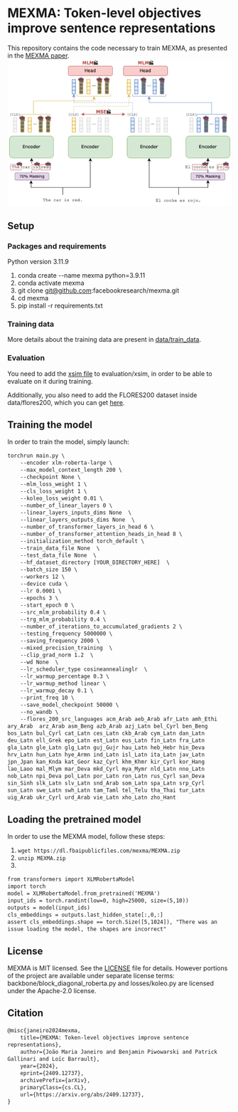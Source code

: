 # MEXMA: Token-level objectives improve sentence representations

This repository contains the code necessary to train MEXMA, as presented in the [MEXMA paper](https://arxiv.org/abs/2409.12737).
![MEMXA architecture](/assets/MEXMA.png)


## Setup
### Packages and requirements
Python version 3.11.9

1) conda create --name mexma python=3.9.11
2) conda activate mexma
3) git clone git@github.com:facebookresearch/mexma.git
4) cd mexma
5) pip install -r requirements.txt

### Training data
More details about the training data are present in [data/train_data](/data/train_data/README.md).

### Evaluation
You need to add the [xsim file](https://github.com/facebookresearch/LASER/blob/main/source/xsim.py) to evaluation/xsim, in order to be able to evaluate on it during training.

Additionally, you also need to add the FLORES200 dataset inside data/flores200, which you can get [here](https://github.com/facebookresearch/flores/blob/main/flores200/README.md#download).

## Training the model
In order to train the model, simply launch:
``` 
torchrun main.py \
    --encoder xlm-roberta-large \
    --max_model_context_length 200 \
    --checkpoint None \
    --mlm_loss_weight 1 \
    --cls_loss_weight 1 \
    --koleo_loss_weight 0.01 \
    --number_of_linear_layers 0 \
    --linear_layers_inputs_dims None  \
    --linear_layers_outputs_dims None  \
    --number_of_transformer_layers_in_head 6 \
    --number_of_transformer_attention_heads_in_head 8 \
    --initialization_method torch_default \
    --train_data_file None  \
    --test_data_file None  \
    --hf_dataset_directory [YOUR_DIRECTORY_HERE]  \
    --batch_size 150 \
    --workers 12 \
    --device cuda \
    --lr 0.0001 \
    --epochs 3 \
    --start_epoch 0 \
    --src_mlm_probability 0.4 \
    --trg_mlm_probability 0.4 \
    --number_of_iterations_to_accumulated_gradients 2 \
    --testing_frequency 5000000 \
    --saving_frequency 2000 \
    --mixed_precision_training  \
    --clip_grad_norm 1.2  \
    --wd None  \
    --lr_scheduler_type cosineannealinglr  \
    --lr_warmup_percentage 0.3 \
    --lr_warmup_method linear \
    --lr_warmup_decay 0.1 \
    --print_freq 10 \
    --save_model_checkpoint 50000 \
    --no_wandb \
    --flores_200_src_languages acm_Arab aeb_Arab afr_Latn amh_Ethi ary_Arab  arz_Arab asm_Beng azb_Arab azj_Latn bel_Cyrl ben_Beng bos_Latn bul_Cyrl cat_Latn ces_Latn ckb_Arab cym_Latn dan_Latn deu_Latn ell_Grek epo_Latn est_Latn eus_Latn fin_Latn fra_Latn gla_Latn gle_Latn glg_Latn guj_Gujr hau_Latn heb_Hebr hin_Deva hrv_Latn hun_Latn hye_Armn ind_Latn isl_Latn ita_Latn jav_Latn jpn_Jpan kan_Knda kat_Geor kaz_Cyrl khm_Khmr kir_Cyrl kor_Hang lao_Laoo mal_Mlym mar_Deva mkd_Cyrl mya_Mymr nld_Latn nno_Latn nob_Latn npi_Deva pol_Latn por_Latn ron_Latn rus_Cyrl san_Deva sin_Sinh slk_Latn slv_Latn snd_Arab som_Latn spa_Latn srp_Cyrl sun_Latn swe_Latn swh_Latn tam_Taml tel_Telu tha_Thai tur_Latn uig_Arab ukr_Cyrl urd_Arab vie_Latn xho_Latn zho_Hant
```

## Loading the pretrained model
In order to use the MEXMA model, follow these steps:
1) ```wget https://dl.fbaipublicfiles.com/mexma/MEXMA.zip```
2) ```unzip MEXMA.zip```
3) 
```
from transformers import XLMRobertaModel
import torch
model = XLMRobertaModel.from_pretrained('MEXMA')
input_ids = torch.randint(low=0, high=25000, size=(5,10))
outputs = model(input_ids)
cls_embeddings = outputs.last_hidden_state[:,0,:]
assert cls_embeddings.shape == torch.Size([5,1024]), "There was an issue loading the model, the shapes are incorrect"
```

## License
MEXMA is MIT licensed. See the [LICENSE](LICENSE) file for details. However portions of the project are available under separate license terms: backbone/block_diagonal_roberta.py and losses/koleo.py are licensed under the Apache-2.0 license.

## Citation
```
@misc{janeiro2024mexma,
    title={MEXMA: Token-level objectives improve sentence representations}, 
    author={João Maria Janeiro and Benjamin Piwowarski and Patrick Gallinari and Loïc Barrault},
    year={2024},
    eprint={2409.12737},
    archivePrefix={arXiv},
    primaryClass={cs.CL},
    url={https://arxiv.org/abs/2409.12737}, 
}
```
